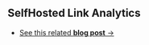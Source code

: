 ## SelfHosted Link Analytics

* [See this related **blog post** →](https://fossengineer.com/selfhosted-open-source-url-shorteners/)